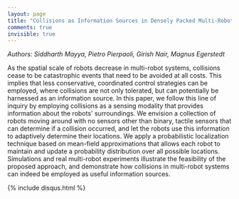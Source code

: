 ```yaml
---
layout: page
title: "Collisions as Information Sources in Densely Packed Multi-Robot Systems Under Mean-Field Approximations"
comments: true
invisible: true
---
```


<p class="text-left"><i>Authors: Siddharth Mayya, Pietro Pierpaoli, Girish Nair, Magnus Egerstedt</i></p>

As the spatial scale of robots decrease in multi-robot systems, collisions cease to be catastrophic events that need to be avoided at all costs. This implies that less conservative, coordinated control strategies can be employed, where collisions are not only tolerated, but can potentially be harnessed as an information source. In this paper, we follow this line of inquiry by employing collisions as a sensing modality that provides information about the robots' surroundings. We envision a collection of robots moving around with no sensors other than binary, tactile sensors that can determine if a collision occurred, and let the robots use this information to adaptively determine their locations. We apply a probabilistic localization technique based on mean-field approximations that allows each robot to maintain and update a probability distribution over all possible locations. Simulations and real multi-robot experiments illustrate the feasibility of the proposed approach, and demonstrate how collisions in multi-robot systems can indeed be employed as useful information sources.

{% include disqus.html %}